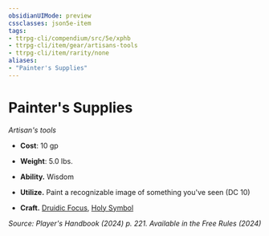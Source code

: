 ```yaml
---
obsidianUIMode: preview
cssclasses: json5e-item
tags:
- ttrpg-cli/compendium/src/5e/xphb
- ttrpg-cli/item/gear/artisans-tools
- ttrpg-cli/item/rarity/none
aliases: 
- "Painter's Supplies"
---
```

# Painter's Supplies
*Artisan's tools*  


- **Cost**: 10 gp
- **Weight**: 5.0 lbs.

- **Ability.** Wisdom  
- **Utilize.** Paint a recognizable image of something you've seen (DC 10)  
- **Craft.** [Druidic Focus](3-Mechanics/CLI/items/druidic-focus-xphb.md), [Holy Symbol](3-Mechanics/CLI/items/holy-symbol-xphb.md)  

*Source: Player's Handbook (2024) p. 221. Available in the Free Rules (2024)*